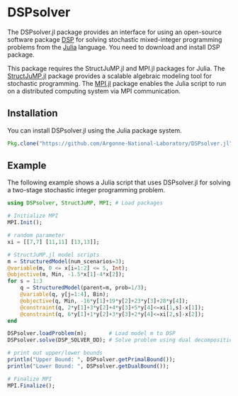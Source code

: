# DSPsolver

The DSPsolver.jl package provides an interface for using an open-source software package [DSP](https://github.com/kibaekkim/DSP) for solving stochastic mixed-integer programming problems from the [Julia](http://julialang.org) language. You need to download and install DSP package.

This package requires the StructJuMP.jl and MPI.jl packages for Julia. The [StructJuMP.jl](https://github.com/StructJuMP/StructJuMP.jl) package provides a scalable algebraic modeling tool for stochastic programming. The [MPI.jl](https://github.com/JuliaParallel/MPI.jl) package enables the Julia script to run on a distributed computing system via MPI communication.

## Installation
You can install DSPsolver.jl using the Julia package system.
```julia
Pkg.clone("https://github.com/Argonne-National-Laboratory/DSPsolver.jl");
```

## Example
The following example shows a Julia script that uses DSPsolver.jl for solving a two-stage stochastic integer programming problem.
```julia
using DSPsolver, StructJuMP, MPI; # Load packages

# Initialize MPI
MPI.Init();

# random parameter
xi = [[7,7] [11,11] [13,13]];

# StructJuMP.jl model scripts
m = StructuredModel(num_scenarios=3);
@variable(m, 0 <= x[i=1:2] <= 5, Int);
@objective(m, Min, -1.5*x[1]-4*x[2]);
for s = 1:3
	q = StructuredModel(parent=m, prob=1/3);
	@variable(q, y[j=1:4], Bin);
	@objective(q, Min, -16*y[1]+19*y[2]+23*y[3]+28*y[4]);
	@constraint(q, 2*y[1]+3*y[2]+4*y[3]+5*y[4]<=xi[1,s]-x[1]);
	@constraint(q, 6*y[1]+1*y[2]+3*y[3]+2*y[4]<=xi[2,s]-x[2]);
end

DSPsolver.loadProblem(m);       # Load model m to DSP
DSPsolver.solve(DSP_SOLVER_DD); # Solve problem using dual decomposition

# print out upper/lower bounds
println("Upper Bound: ", DSPsolver.getPrimalBound());
println("Lower Bound: ", DSPsolver.getDualBound());

# Finalize MPI
MPI.Finalize();
```
